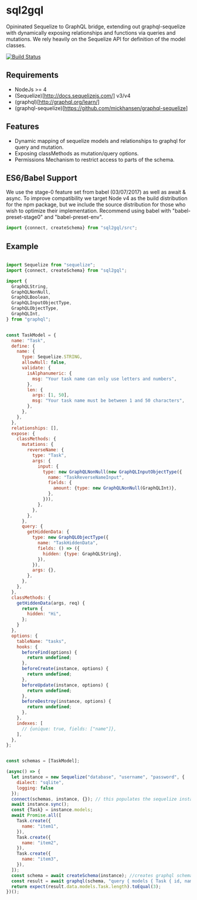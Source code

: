 # sql2gql

Opininated Sequelize to GraphQL bridge, extending out graphql-sequelize with dynamically exposing relationships and functions via queries and mutations. We rely heavily on the Sequelize API for definition of the model classes.

[![Build Status](https://travis-ci.org/VostroNet/sql2gql.svg?branch=master)](https://travis-ci.org/VostroNet/sql2gql)

## Requirements
- NodeJs >= 4
- (Sequelize)[http://docs.sequelizejs.com/] v3/v4
- (graphql)[http://graphql.org/learn/]
- (graphql-sequelize)[https://github.com/mickhansen/graphql-sequelize]

## Features 

- Dynamic mapping of sequelize models and relationships to graphql for query and mutation.
- Exposing classMethods as mutation/query options.
- Permissions Mechanism to restrict access to parts of the schema.

## ES6/Babel Support
We use the stage-0 feature set from babel (03/07/2017) as well as await & async. To improve compatibility we target Node v4 as the build distribution for the npm package, but we include the source distribution for those who wish to optimize their implementation. Recommend using babel with "babel-preset-stage0" and "babel-preset-env".

```javascript
import {connect, createSchema} from "sql2gql/src";
```

## Example

```javascript

import Sequelize from "sequelize";
import {connect, createSchema} from "sql2gql";

import {
  GraphQLString,
  GraphQLNonNull,
  GraphQLBoolean,
  GraphQLInputObjectType,
  GraphQLObjectType,
  GraphQLInt,
} from "graphql";


const TaskModel = {
  name: "Task",
  define: {
    name: {
      type: Sequelize.STRING,
      allowNull: false,
      validate: {
        isAlphanumeric: {
          msg: "Your task name can only use letters and numbers",
        },
        len: {
          args: [1, 50],
          msg: "Your task name must be between 1 and 50 characters",
        },
      },
    },
  },
  relationships: [],
  expose: {
    classMethods: {
      mutations: {
        reverseName: {
          type: "Task",
          args: {
            input: {
              type: new GraphQLNonNull(new GraphQLInputObjectType({
                name: "TaskReverseNameInput",
                fields: {
                  amount: {type: new GraphQLNonNull(GraphQLInt)},
                },
              })),
            },
          },
        },
      },
      query: {
        getHiddenData: {
          type: new GraphQLObjectType({
            name: "TaskHiddenData",
            fields: () => ({
              hidden: {type: GraphQLString},
            }),
          }),
          args: {},
        },
      },
    },
  },
  classMethods: {
    getHiddenData(args, req) {
      return {
        hidden: "Hi",
      };
    }
  },
  options: {
    tableName: "tasks",
    hooks: {
      beforeFind(options) {
        return undefined;
      },
      beforeCreate(instance, options) {
        return undefined;
      },
      beforeUpdate(instance, options) {
        return undefined;
      },
      beforeDestroy(instance, options) {
        return undefined;
      },
    },
    indexes: [
      // {unique: true, fields: ["name"]},
    ],
  },
};


const schemas = [TaskModel];

(async() => {
  let instance = new Sequelize("database", "username", "password", {
    dialect: "sqlite",
    logging: false
  });
  connect(schemas, instance, {}); // this populates the sequelize instance with the appropriate models and referential information for schema generation
  await instance.sync();
  const {Task} = instance.models;
  await Promise.all([
    Task.create({
      name: "item1",
    }),
    Task.create({
      name: "item2",
    }),
    Task.create({
      name: "item3",
    }),
  ]);
  const schema = await createSchema(instance); //creates graphql schema
  const result = await graphql(schema, "query { models { Task { id, name } } }");
  return expect(result.data.models.Task.length).toEqual(3);
})();





```
